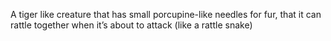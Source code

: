A tiger like creature that has small porcupine-like needles for fur, that it can rattle together when it’s about to attack (like a rattle snake)